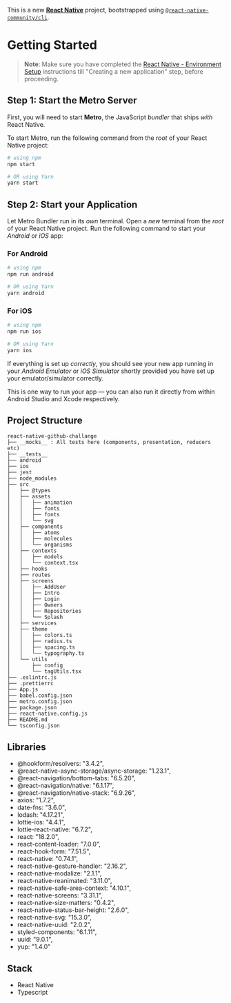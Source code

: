 This is a new [**React Native**](https://reactnative.dev) project, bootstrapped using [`@react-native-community/cli`](https://github.com/react-native-community/cli).

# Getting Started

>**Note**: Make sure you have completed the [React Native - Environment Setup](https://reactnative.dev/docs/environment-setup) instructions till "Creating a new application" step, before proceeding.

## Step 1: Start the Metro Server

First, you will need to start **Metro**, the JavaScript _bundler_ that ships _with_ React Native.

To start Metro, run the following command from the _root_ of your React Native project:

```bash
# using npm
npm start

# OR using Yarn
yarn start
```

## Step 2: Start your Application

Let Metro Bundler run in its _own_ terminal. Open a _new_ terminal from the _root_ of your React Native project. Run the following command to start your _Android_ or _iOS_ app:

### For Android

```bash
# using npm
npm run android

# OR using Yarn
yarn android
```

### For iOS

```bash
# using npm
npm run ios

# OR using Yarn
yarn ios
```

If everything is set up _correctly_, you should see your new app running in your _Android Emulator_ or _iOS Simulator_ shortly provided you have set up your emulator/simulator correctly.

This is one way to run your app — you can also run it directly from within Android Studio and Xcode respectively.






## Project Structure

```plaintext
react-native-github-challange
├── __mocks__ : All tests here (components, presentation, reducers etc)
├── __tests__
├── android
├── ios
├── jest
├── node_modules
├── src
│   ├── @types
│   ├── assets
│   │   ├── animation
│   │   ├── fonts
│   │   ├── fonts
│   │   └── svg
│   ├── components
│   │   ├── atoms
│   │   ├── molecules
│   │   └── organisms
│   ├── contexts
│   │   ├── models
│   │   └── context.tsx
│   ├── hooks
│   ├── routes
│   ├── screens
│   │   ├── AddUser
│   │   ├── Intro
│   │   ├── Login
│   │   ├── Owners
│   │   ├── Repositories
│   │   └── Splash
│   ├── services
│   ├── theme
│   │   ├── colors.ts
│   │   ├── radius.ts
│   │   ├── spacing.ts
│   │   └── typography.ts
│   └── utils
│       ├── config
│       └── tagUtils.tsx
├── .eslintrc.js
├── .prettierrc
├── App.js
├── babel.config.json
├── metro.config.json
├── package.json
├── react-native.config.js
├── README.md
└── tsconfig.json
```

## Libraries

- @hookform/resolvers: "3.4.2",
- @react-native-async-storage/async-storage: "1.23.1",
- @react-navigation/bottom-tabs: "6.5.20",
- @react-navigation/native: "6.1.17",
- @react-navigation/native-stack: "6.9.26",
- axios: "1.7.2",
- date-fns: "3.6.0",
- lodash: "4.17.21",
- lottie-ios: "4.4.1",
- lottie-react-native: "6.7.2",
- react: "18.2.0",
- react-content-loader: "7.0.0",
- react-hook-form: "7.51.5",
- react-native: "0.74.1",
- react-native-gesture-handler: "2.16.2",
- react-native-modalize: "2.1.1",
- react-native-reanimated: "3.11.0",
- react-native-safe-area-context: "4.10.1",
- react-native-screens: "3.31.1",
- react-native-size-matters: "0.4.2",
- react-native-status-bar-height: "2.6.0",
- react-native-svg: "15.3.0",
- react-native-uuid: "2.0.2",
- styled-components: "6.1.11",
- uuid: "9.0.1",
- yup: "1.4.0"

## Stack
- React Native
- Typescript